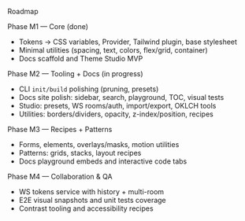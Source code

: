 Roadmap

Phase M1 — Core (done)
- Tokens → CSS variables, Provider, Tailwind plugin, base stylesheet
- Minimal utilities (spacing, text, colors, flex/grid, container)
- Docs scaffold and Theme Studio MVP

Phase M2 — Tooling + Docs (in progress)
- CLI `init/build` polishing (pruning, presets)
- Docs site polish: sidebar, search, playground, TOC, visual tests
- Studio: presets, WS rooms/auth, import/export, OKLCH tools
- Utilities: borders/dividers, opacity, z-index/position, recipes

Phase M3 — Recipes + Patterns
- Forms, elements, overlays/masks, motion utilities
- Patterns: grids, stacks, layout recipes
- Docs playground embeds and interactive code tabs

Phase M4 — Collaboration & QA
- WS tokens service with history + multi-room
- E2E visual snapshots and unit tests coverage
- Contrast tooling and accessibility recipes

